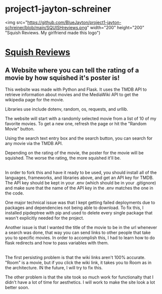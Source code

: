# project1-jayton-schreiner

<img src="https://github.com/BlueJayton/project1-jayton-schreiner/blob/main/SQUISHreviews.png" width="200" height="200" "Squish Reviews. My girlfriend made this logo")
# [Squish Reviews](https://squish-reviews.fly.dev)
## A Website where you can tell the rating of a movie by how squished it's poster is!

This website was made with Python and Flask. It uses the TMDB API to retrieve information about movies and the MediaWiki API to get the wikipedia page for the movie.

Libraries use include dotenv, random, os, requests, and urllib.

The website will start with a randomly selected movie from a list of 10 of my favorite movies. To get a new one, refresh the page or hit the "Random Movie" button.

Using the search text entry box and the search button, you can search for any movie via the TMDB API.

Depending on the rating of the movie, the poster for the movie will be squished. The worse the rating, the more squished it'll be. </br></br>

 

In order to fork this and have it ready to be used, you should install all of the languages, frameworks, and libraries above, and get an API key for TMDB.
The API key should be kept in your .env (which should be in your .gitignore) and make sure that the name of the API key in the .env matches the one in the code.

One major technical issue was that I kept getting failed deployments due to packages and dependencies not being able to download. To fix this, I installed pipdeptree with pip and used to delete every single package that wasn't explicitly needed for the project.

Another issue is that I wanted the title of the movie to be in the url whenever a search was done, that way you can send links to other people that take you to specific movies. In order to accomplish this, I had to learn how to do flask redirects and how to pass variables with them. </br></br>

The first persisting problem is that the wiki links aren't 100% accurate. "Room" is a movie, but if you click the wiki link, it takes you to Room as in the architecture. IN the future, I will try to fix this. 

The other problem is that the site took so much work for functionalty that I didn't have a lot of time for aesthetics. I will work to make the site look a lot better soon.